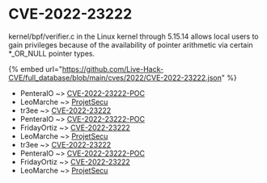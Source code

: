 # CVE-2022-23222

kernel/bpf/verifier.c in the Linux kernel through 5.15.14 allows local users to gain privileges because of the availability of pointer arithmetic via certain *_OR_NULL pointer types.

{% embed url="https://github.com/Live-Hack-CVE/full_database/blob/main/cves/2022/CVE-2022-23222.json" %}


* PenteraIO ~> [CVE-2022-23222-POC](https://www.alice-snow.ru/2022/database/cve-2022-23222/cve-2022-23222-poc-penteraio)
* LeoMarche ~> [ProjetSecu](https://www.alice-snow.ru/2022/database/cve-2022-23222/projetsecu-leomarche)
* tr3ee ~> [CVE-2022-23222](https://www.alice-snow.ru/2022/database/cve-2022-23222/cve-2022-23222-tr3ee)
* PenteraIO ~> [CVE-2022-23222-POC](https://www.alice-snow.ru/2022/database/cve-2022-23222/cve-2022-23222-poc-penteraio)
* FridayOrtiz ~> [CVE-2022-23222](https://www.alice-snow.ru/2022/database/cve-2022-23222/cve-2022-23222-fridayortiz)
* LeoMarche ~> [ProjetSecu](https://www.alice-snow.ru/2022/database/cve-2022-23222/projetsecu-leomarche)
* tr3ee ~> [CVE-2022-23222](https://www.alice-snow.ru/2022/database/cve-2022-23222/cve-2022-23222-tr3ee)
* PenteraIO ~> [CVE-2022-23222-POC](https://www.alice-snow.ru/2022/database/cve-2022-23222/cve-2022-23222-poc-penteraio)
* FridayOrtiz ~> [CVE-2022-23222](https://www.alice-snow.ru/2022/database/cve-2022-23222/cve-2022-23222-fridayortiz)
* LeoMarche ~> [ProjetSecu](https://www.alice-snow.ru/2022/database/cve-2022-23222/projetsecu-leomarche)